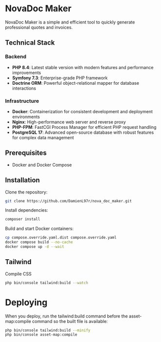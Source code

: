 # NovaDoc Maker

NovaDoc Maker is a simple and efficient tool to quickly generate professional quotes and invoices.

## Technical Stack

### Backend
- **PHP 8.4**: Latest stable version with modern features and performance improvements
- **Symfony 7.3**: Enterprise-grade PHP framework
- **Doctrine ORM**: Powerful object-relational mapper for database interactions

### Infrastructure
- **Docker**: Containerization for consistent development and deployment environments
- **Nginx**: High-performance web server and reverse proxy
- **PHP-FPM**: FastCGI Process Manager for efficient PHP request handling
- **PostgreSQL 17**: Advanced open-source database with robust features for complex data management

## Prerequisites

- Docker and Docker Compose

## Installation

Clone the repository:
```bash
git clone https://github.com/DamienL97r/nova_doc_maker.git
```

Install dependencies:
```bash
composer install
```

Build and start Docker containers:
```bash
cp compose.override.yaml.dist compose.override.yaml
docker compose build --no-cache
docker compose up -d --wait
```

## Tailwind

Compile CSS
```bash
php bin/console tailwind:build --watch
```

# Deploying

When you deploy, run the tailwind:build command before the asset-map:compile command so the built file is available:

```bash
php bin/console tailwind:build --minify
php bin/console asset-map:compile
```